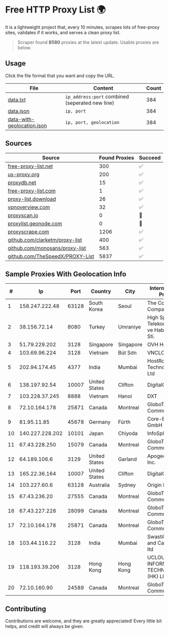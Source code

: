 
# Free HTTP Proxy List 🌍

It is a lightweight project that, every 10 minutes, scrapes lots of free-proxy sites, validates if it works, and serves a clean proxy list.


> Scraper found **8580** proxies at the latest update. Usable proxies are below.

## Usage

Click the file format that you want and copy the URL.


|File|Content|Count|
|----|-------|-----|
|[data.txt](https://raw.githubusercontent.com/themiralay/Proxy-List-World/master/data.txt)|`ip_address:port` combined (seperated new line)|384|
|[data.json](https://raw.githubusercontent.com/themiralay/Proxy-List-World/master/data.json)|`ip, port`|384|
|[data-with-geolocation.json](https://raw.githubusercontent.com/themiralay/Proxy-List-World/master/data-with-geolocation.json)|`ip, port, geolocation`|384|

## Sources

|Source|Found Proxies|Succeed|
|------|-------------|-------|
|[free-proxy-list.net](https://free-proxy-list.net)|300|✅|
|[us-proxy.org](https://www.us-proxy.org)|200|✅|
|[proxydb.net](http://proxydb.net)|15|✅|
|[free-proxy-list.com](https://free-proxy-list.com/?page=&port=&type%5B%5D=http&type%5B%5D=https&up_time=0&search=Search)|1|✅|
|[proxy-list.download](https://www.proxy-list.download/HTTP)|26|✅|
|[vpnoverview.com](https://vpnoverview.com/privacy/anonymous-browsing/free-proxy-servers)|32|✅|
|[proxyscan.io](https://www.proxyscan.io)|0|🚫|
|[proxylist.geonode.com](https://proxylist.geonode.com/api/proxy-list?limit=300&page=1&sort_by=lastChecked&sort_type=desc&protocols=http,https)|0|🚫|
|[proxyscrape.com](https://api.proxyscrape.com/v2/?request=displayproxies&protocol=http&timeout=10000&country=all&ssl=all&anonymity=all)|1206|✅|
|[github.com/clarketm/proxy-list](https://raw.githubusercontent.com/clarketm/proxy-list/master/proxy-list-raw.txt)|400|✅|
|[github.com/monosans/proxy-list](https://raw.githubusercontent.com/monosans/proxy-list/main/proxies/http.txt)|563|✅|
|[github.com/TheSpeedX/PROXY-List](https://raw.githubusercontent.com/TheSpeedX/PROXY-List/master/http.txt)|5837|✅|


## Sample Proxies With Geolocation Info

|#|Ip|Port|Country|City|Internet Service Provider|
|-|--|----|-------|----|-------------------------|
|1|158.247.222.48|63128|South Korea|Seoul|The Constant Company, LLC|
|2|38.156.72.14|8080|Turkey|Umraniye|High Speed Telekomunikasyon ve Hab. Hiz. Ltd. Sti.|
|3|51.79.229.202|3128|Singapore|Singapore|OVH Hosting|
|4|103.69.96.224|3128|Vietnam|Bút Sơn|VNCLOUD|
|5|202.94.174.45|4377|India|Mumbai|HostRoyale Technologies Pvt Ltd|
|6|138.197.92.54|10007|United States|Clifton|DigitalOcean, LLC|
|7|103.228.37.245|8888|Vietnam|Hanoi|DXT|
|8|72.10.164.178|25871|Canada|Montreal|GloboTech Communications|
|9|81.95.11.85|45678|Germany|Fürth|Core-Backbone GmbH|
|10|140.227.228.202|10101|Japan|Chiyoda|InfoSphere|
|11|67.43.228.250|15079|Canada|Montreal|GloboTech Communications|
|12|64.189.106.6|3129|United States|Garland|Apogee Telecom Inc.|
|13|165.22.36.164|10007|United States|Clifton|DigitalOcean, LLC|
|14|103.227.60.6|63128|Australia|Sydney|Origin Net Pty Ltd|
|15|67.43.236.20|27555|Canada|Montreal|GloboTech Communications|
|16|67.43.227.228|28099|Canada|Montreal|GloboTech Communications|
|17|72.10.164.178|25871|Canada|Montreal|GloboTech Communications|
|18|103.44.116.22|3128|India|Mumbai|Swastik Internet and Cables pvt. ltd|
|19|118.193.39.206|3128|Hong Kong|Hong Kong|UCLOUD INFORMATION TECHNOLOGY (HK) LIMITED|
|20|72.10.160.90|24589|Canada|Montreal|GloboTech Communications|



## Contributing

Contributions are welcome, and they are greatly appreciated! Every
little bit helps, and credit will always be given.

